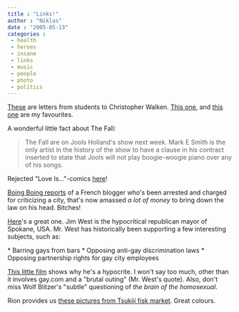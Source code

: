 ```yaml
---
title : "Links!"
author : "Niklas"
date : "2005-05-13"
categories : 
 - health
 - heroes
 - insane
 - links
 - music
 - people
 - photo
 - politics
---
```


[These](http://www.brandonbird.com/walken_letters.html) are letters from students to Christopher Walken. [This one](http://www.brandonbird.com/fear_of_god.html), and [this one](http://www.brandonbird.com/jony_dep.html) are my favourites.

A wonderful little fact about The Fall:

> The Fall are on Jools Holland's show next week. Mark E Smith is the only artist in the history of the show to have a clause in his contract inserted to state that Jools will not play boogie-woogie piano over any of his songs.

Rejected "Love Is..."-comics [here](http://theendofhumor.blogspot.com)!

[Boing Boing reports](http://www.boingboing.net/2005/05/12/legal_fund_for_frenc.html) of a French blogger who's been arrested and charged for criticizing a city, that's now amassed _a lot of money_ to bring down the law on his head. Bitches!

[Here](http://homepage.mac.com/onegoodmove/movies/ds051205gaywatch.html)'s a great one. Jim West is the hypocritical republican mayor of Spokane, USA. Mr. West has historically been supporting a few interesting subjects, such as:

\* Barring gays from bars \* Opposing anti-gay discrimination laws \* Opposing partnership rights for gay city employees

[This little film](http://homepage.mac.com/onegoodmove/movies/ds051205gaywatch.html) shows why he's a hypocrite. I won't say too much, other than it involves gay.com and a "brutal outing" (Mr. West's quote). Also, don't miss Wolf Blitzer's "subtle" questioning of _the brain of the homosexual_.

Rion provides us [these pictures from Tsukiji fisk market](http://rion.nu/v5/archive/000948.php). Great colours.
